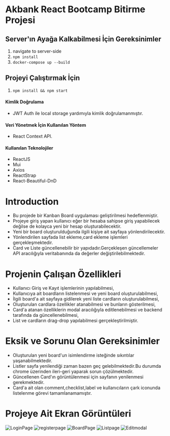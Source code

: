 # Akbank React Bootcamp Bitirme Projesi
 
## Server'ın Ayağa Kalkabilmesi İçin Gereksinimler
1. navigate to server-side
2. <code>npm install</code>
3. <code>docker-compose up --build</code>

## Projeyi Çalıştırmak İçin
1. <code>npm install && npm start</code>


#### Kimlik Doğrulama
* JWT Auth ile local storage yardımıyla kimlik doğrulamanmıştır.

#### Veri Yönetmek İçin Kullanılan Yöntem
* React Context API.

#### Kullanılan Teknolojiler
- ReactJS
- Mui
- Axios
- ReactStrap
- React-Beautiful-DnD

# Introduction
- Bu projede bir Kanban Board uygulaması geliştirilmesi hedeflenmiştir.
- Projeye giriş yapan kullanıcı eğer bir hesaba sahipse giriş yapabilecek değilse de kolayca yeni bir hesap oluşturabilecektir.
- Yeni bir board oluşturulduğunda ilgili kişiye ait sayfaya yönlendirilecektir.
- Yönlendirilen sayfada list ekleme,card ekleme işlemleri gerçekleşmektedir.
- Card ve Liste güncellenebilir bir yapıdadır.Gerçekleşen güncellemeler API aracılığıyla veritabanında da değerler değiştirilebilmektedir.

# Projenin Çalışan Özellikleri
- Kullanıcı Giriş ve Kayıt işlemlerinin yapılabilmesi,
- Kullanıcıya ait boardların listelenmesi ve yeni board oluşturulabilmesi,
- İlgili board'a ait sayfaya gidilerek yeni liste cardların oluşturulabilmesi,
- Oluşturulan cardlara özellikler atanabilmesi ve bunların gösterilmesi,
- Card'a atanan özelliklerin modal aracılığıyla editlenebilmesi ve backend tarafında da güncellenebilmesi,
- List ve cardların drag-drop yapılabilmesi gerçekleştirilmiştir.

# Eksik ve Sorunu Olan Gereksinimler
- Oluşturulan yeni board'un isimlendirme isteğinde sıkıntılar yaşanabilmektedir.
- Listler sayfa yenilendiği zaman bazen geç gelebilmektedir.Bu durumda chrome üzerinden ileri-geri yaparak sorun çözülmektedir.
- Güncellenen Card'ın görüntülenmesi için sayfanın yenilenmesi gerekmektedir.
- Card'a ait olan comment,checklist,label ve kullanıcıların çark iconunda listelenme görevi tamamlanamamıştır. 

# Projeye Ait Ekran Görüntüleri

![LoginPage](https://user-images.githubusercontent.com/44654527/197049331-cfe92f25-6608-46c6-9b81-be4f645dc820.png)
![registerpage](https://user-images.githubusercontent.com/44654527/197049042-0124c089-8a76-41fd-b2b3-fc73e3206ad2.png)
![BoardPage](https://user-images.githubusercontent.com/44654527/197048345-d7242452-0b80-4ed1-a334-7c08faf3cf8a.png)
![Listpage](https://user-images.githubusercontent.com/44654527/197048986-e6dc8fdd-ee44-4563-ad90-135744c4a067.png)
![Editmodal](https://user-images.githubusercontent.com/44654527/197049018-353c2609-ed9a-4743-8c99-4e8fadf9e506.png)

